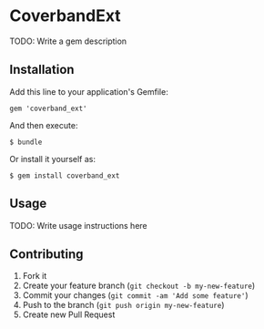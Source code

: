 # CoverbandExt

TODO: Write a gem description

## Installation

Add this line to your application's Gemfile:

    gem 'coverband_ext'

And then execute:

    $ bundle

Or install it yourself as:

    $ gem install coverband_ext

## Usage

TODO: Write usage instructions here

## Contributing

1. Fork it
2. Create your feature branch (`git checkout -b my-new-feature`)
3. Commit your changes (`git commit -am 'Add some feature'`)
4. Push to the branch (`git push origin my-new-feature`)
5. Create new Pull Request
